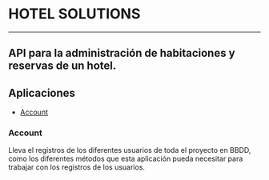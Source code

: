# HOTEL SOLUTIONS   
-----
API para la administración de habitaciones y reservas de un hotel.
-----

## Aplicaciones
- [Account](#account)

### Account
Lleva el registros de los diferentes usuarios de toda el proyecto en BBDD, como los diferentes métodos que esta aplicación pueda necesitar para trabajar con los registros de los usuarios.